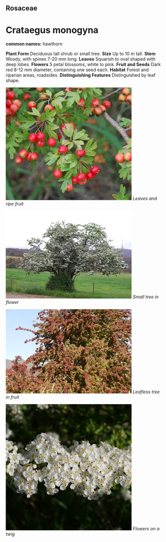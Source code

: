 ## Rosaceae
# Crataegus monogyna
**common names:** hawthorn

**Plant Form** Deciduous tall shrub or small tree. **Size** Up to 10 m tall. **Stem** Woody, with spines 7-20 mm long. **Leaves** Squarish to oval shaped with deep lobes. **Flowers** 5 petal blossoms, white to pink. **Fruit and Seeds** Dark red 8-12 mm diameter, containing one seed each. **Habitat** Forest and riparian areas, roadsides. **Distinguishing Features** Distinguished by leaf shape.


![Leaves and ripe fruit](12539_DSC_0217.jpg)
 *Leaves and ripe fruit* 

![Small tree in flower](12529_DSC_0004.jpg)
 *Small tree in flower* 

![Leafless tree in fruit](14395_P6980396.jpg)
 *Leafless tree in fruit* 

![Flowers on a twig](63376_P1031070.jpg)
 *Flowers on a twig* 

